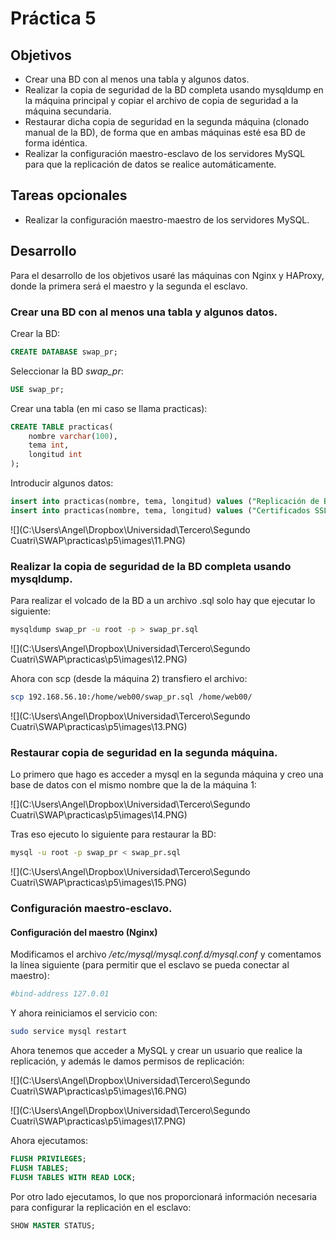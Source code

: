 # Práctica 5



## Objetivos

- Crear una BD con al menos una tabla y algunos datos.
- Realizar la copia de seguridad de la BD completa usando mysqldump en la
  máquina principal y copiar el archivo de copia de seguridad a la máquina
  secundaria.
- Restaurar dicha copia de seguridad en la segunda máquina (clonado manual
  de la BD), de forma que en ambas máquinas esté esa BD de forma idéntica.
- Realizar la configuración maestro-esclavo de los servidores MySQL para que la
  replicación de datos se realice automáticamente.



## Tareas opcionales

- Realizar la configuración maestro-maestro de los servidores MySQL.



## Desarrollo

Para el desarrollo de los objetivos usaré las máquinas con Nginx y HAProxy, donde la primera será el maestro y la segunda el esclavo.

### Crear una BD con al menos una tabla y algunos datos.

Crear la BD:

```sql
CREATE DATABASE swap_pr;
```

Seleccionar la BD *swap_pr*:

```sql
USE swap_pr;
```

Crear una tabla (en mi caso se llama practicas):

```sql
CREATE TABLE practicas(
	nombre varchar(100),
	tema int,
    longitud int
);
```

Introducir algunos datos:

```sql
insert into practicas(nombre, tema, longitud) values ("Replicación de BD en MySQL", 5, 10);
insert into practicas(nombre, tema, longitud) values ("Certificados SSL", 4, 20);
```

![](C:\Users\Angel\Dropbox\Universidad\Tercero\Segundo Cuatri\SWAP\practicas\p5\images\11.PNG)



### Realizar la copia de seguridad de la BD completa usando mysqldump.

Para realizar el volcado de la BD a un archivo .sql solo hay que ejecutar lo siguiente:

```bash
mysqldump swap_pr -u root -p > swap_pr.sql
```

![](C:\Users\Angel\Dropbox\Universidad\Tercero\Segundo Cuatri\SWAP\practicas\p5\images\12.PNG)

Ahora con scp (desde la máquina 2) transfiero el archivo:

```bash
scp 192.168.56.10:/home/web00/swap_pr.sql /home/web00/
```

![](C:\Users\Angel\Dropbox\Universidad\Tercero\Segundo Cuatri\SWAP\practicas\p5\images\13.PNG)



### Restaurar copia de seguridad en la segunda máquina.

Lo primero que hago es acceder a mysql en la segunda máquina y creo una base de datos con el mismo nombre que la de la máquina 1:

![](C:\Users\Angel\Dropbox\Universidad\Tercero\Segundo Cuatri\SWAP\practicas\p5\images\14.PNG)

Tras eso ejecuto lo siguiente para restaurar la BD:

```bash
mysql -u root -p swap_pr < swap_pr.sql
```

![](C:\Users\Angel\Dropbox\Universidad\Tercero\Segundo Cuatri\SWAP\practicas\p5\images\15.PNG)



### Configuración maestro-esclavo.

#### Configuración del maestro (Nginx)

Modificamos el archivo */etc/mysql/mysql.conf.d/mysql.conf* y comentamos la línea siguiente (para permitir que el esclavo se pueda conectar al maestro):

```bash
#bind-address 127.0.01
```

Y ahora reiniciamos el servicio con:

```bash
sudo service mysql restart
```

Ahora tenemos que acceder a MySQL y crear un usuario que realice la replicación, y además le damos permisos de replicación:

![](C:\Users\Angel\Dropbox\Universidad\Tercero\Segundo Cuatri\SWAP\practicas\p5\images\16.PNG)

![](C:\Users\Angel\Dropbox\Universidad\Tercero\Segundo Cuatri\SWAP\practicas\p5\images\17.PNG)

Ahora ejecutamos:

```sql
FLUSH PRIVILEGES;
FLUSH TABLES;
FLUSH TABLES WITH READ LOCK;
```

Por otro lado ejecutamos, lo que nos proporcionará información necesaria para configurar la replicación en el esclavo:

```sql
SHOW MASTER STATUS;
```



